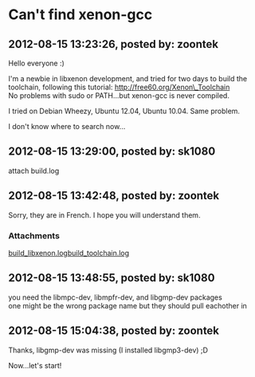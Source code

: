 # Can't find xenon-gcc

## 2012-08-15 13:23:26, posted by: zoontek

Hello everyone :)  
   
 I'm a newbie in libxenon development, and tried for two days to build the toolchain, following this tutorial: http://free60.org/Xenon\_Toolchain  
 No problems with sudo or PATH...but xenon-gcc is never compiled.  
   
 I tried on Debian Wheezy, Ubuntu 12.04, Ubuntu 10.04. Same problem.  
   
 I don't know where to search now...

## 2012-08-15 13:29:00, posted by: sk1080

attach build.log

## 2012-08-15 13:42:48, posted by: zoontek

Sorry, they are in French. I hope you will understand them.

### Attachments

[build_libxenon.log](build_libxenon.log)[build_toolchain.log](build_toolchain.log)

## 2012-08-15 13:48:55, posted by: sk1080

you need the libmpc-dev, libmpfr-dev, and libgmp-dev packages  
 one might be the wrong package name but they should pull eachother in

## 2012-08-15 15:04:38, posted by: zoontek

Thanks, libgmp-dev was missing (I installed libgmp3-dev) ;D  
   
 Now...let's start!
